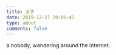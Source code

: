 ```yaml
---
title: 关于
date: 2019-12-27 20:06:41
type: about
comments: false
---
```


a nobody, wandering around the internet.
